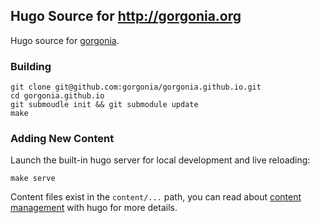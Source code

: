 ## Hugo Source for http://gorgonia.org

Hugo source for [gorgonia](http://gorgonia.org).

### Building

    git clone git@github.com:gorgonia/gorgonia.github.io.git
    cd gorgonia.github.io
    git submoudle init && git submodule update
    make

### Adding New Content

Launch the built-in hugo server for local development and live reloading:

    make serve

Content files exist in the `content/...` path, you can read about [content management](https://gohugo.io/content-management/) with hugo for more details.
